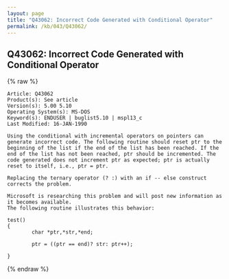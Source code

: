 ```yaml
---
layout: page
title: "Q43062: Incorrect Code Generated with Conditional Operator"
permalink: /kb/043/Q43062/
---
```


## Q43062: Incorrect Code Generated with Conditional Operator

{% raw %}

	Article: Q43062
	Product(s): See article
	Version(s): 5.00 5.10
	Operating System(s): MS-DOS
	Keyword(s): ENDUSER | buglist5.10 | mspl13_c
	Last Modified: 16-JAN-1990
	
	Using the conditional with incremental operators on pointers can
	generate incorrect code. The following routine should reset ptr to the
	beginning of the list if the end of the list has been reached. If the
	end of the list has not been reached, ptr should be incremented. The
	code generated does not increment ptr as expected; ptr is actually
	reset to itself, i.e., ptr = ptr.
	
	Replacing the ternary operator (? :) with an if -- else construct
	corrects the problem.
	
	Microsoft is researching this problem and will post new information as
	it becomes available.
	The following routine illustrates this behavior:
	
	test()
	{
	        char *ptr,*str,*end;
	
	        ptr = ((ptr == end)? str: ptr++);
	
	}

{% endraw %}

